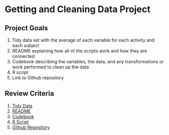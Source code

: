 # Getting and Cleaning Data Project

## Project Goals
1. Tidy data set with the average of each variable for each activity and each subject
2. README explaining how all of the scripts work and how they are connected
3. Codebook describing the variables, the data, and any transformations or work performed to clean up the data
4. R script
5. Link to Github repository

## Review Criteria
1. [Tidy Data](https://github.com/mremaley/GettingCleaningDataProject/blob/master/tidyData.txt)
2. [README](https://github.com/mremaley/GettingCleaningDataProject/edit/master/README.md)
3. [Codebook](https://github.com/mremaley/GettingCleaningDataProject/blob/master/Codebook.md)
4. [R Script](https://github.com/mremaley/GettingCleaningDataProject/blob/master/run_analysis.R)
5. [Github Repository](https://github.com/mremaley/GettingCleaningDataProject)
